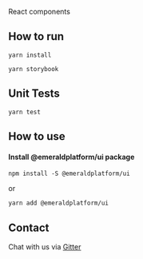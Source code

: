 React components

## How to run
`yarn install`

`yarn storybook`

## Unit Tests

`yarn test`

## How to use

#### Install @emeraldplatform/ui package

`npm install -S @emeraldplatform/ui`

or

`yarn add @emeraldplatform/ui`


## Contact
Chat with us via [Gitter](https://gitter.im/ethereumproject/emerald-wallet)
